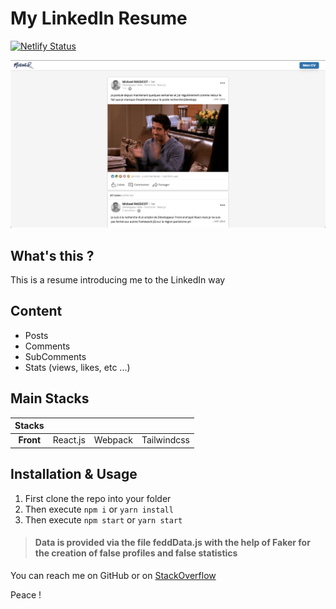 # My LinkedIn Resume

[![Netlify Status](https://api.netlify.com/api/v1/badges/70621544-9320-4586-9cb6-c980f7a97129/deploy-status)](https://app.netlify.com/sites/linkedin-resume/deploys)

![alt little gif of using this app](src/public/assets/img/screenshot.png)

## What's this ?
This is a resume introducing me to the LinkedIn way

## Content
* Posts
* Comments
* SubComments
* Stats (views, likes, etc ...)

## Main Stacks
| Stacks    |            |                       |                       |
|:---------:|:----------:|:---------------------:|:---------------------:|
| **Front** | React.js   | Webpack               | Tailwindcss           |



## Installation & Usage
1. First clone the repo into your folder
2. Then execute `npm i` or `yarn install`
3. Then execute `npm start` or `yarn start`


> #### Data is provided via the file feddData.js with the help of Faker for the creation of false profiles and false statistics

You can reach me on GitHub or on [StackOverflow](https://stackoverflow.com/users/13077371/mkds17)

Peace ! 
